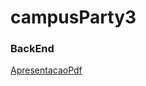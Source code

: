 # campusParty3


### BackEnd


[ApresentacaoPdf](https://github.com/weder96/campusParty3/blob/main/presentation_campus_party_2023.pdf)





